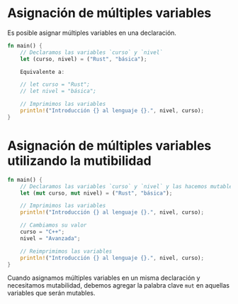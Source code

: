 # Asignación de múltiples variables

Es posible asignar múltiples variables en una declaración.

```rust
fn main() {
	// Declaramos las variables `curso` y `nivel` 
    let (curso, nivel) = ("Rust", "básica");

	Equivalente a:

	// let curso = "Rust";
	// let nivel = "básica";

	// Imprimimos las variables
    println!("Introducción {} al lenguaje {}.", nivel, curso);
}
```

# Asignación de múltiples variables utilizando la mutibilidad

```rust
fn main() {
	// Declaramos las variables `curso` y `nivel` y las hacemos mutables 
    let (mut curso, mut nivel) = ("Rust", "básica");

	// Imprimimos las variables
    println!("Introducción {} al lenguaje {}.", nivel, curso);

    // Cambiamos su valor
    curso = "C++";
    nivel = "Avanzada";

    // Reimprimimos las variables
    println!("Introducción {} al lenguaje {}.", nivel, curso);
}
```

Cuando asignamos múltiples variables en un misma declaración y necesitamos
mutabilidad, debemos agregar la palabra clave `mut` en aquellas variables
que serán mutables. 